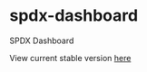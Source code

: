 spdx-dashboard
==============

SPDX Dashboard

View current stable version [here](http://joerter.github.io/spdx-dashboard/ "SPDX Dashboard")
